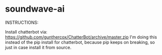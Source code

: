 # soundwave-ai
INSTRUCTIONS:


  Install chatterbot via: https://github.com/gunthercox/ChatterBot/archive/master.zip
I'm doing this instead of the pip install for chatterbot, because pip keeps on breaking, so just in case install it from source.
